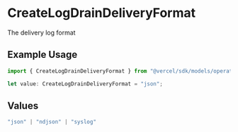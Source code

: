 # CreateLogDrainDeliveryFormat

The delivery log format

## Example Usage

```typescript
import { CreateLogDrainDeliveryFormat } from "@vercel/sdk/models/operations/createlogdrain.js";

let value: CreateLogDrainDeliveryFormat = "json";
```

## Values

```typescript
"json" | "ndjson" | "syslog"
```